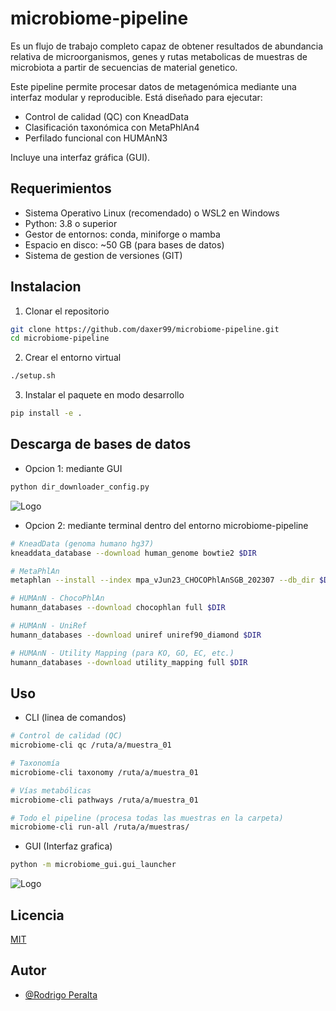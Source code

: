 
# microbiome-pipeline

Es un flujo de trabajo completo capaz de obtener resultados de abundancia relativa de microorganismos, genes y rutas metabolicas de muestras de microbiota a partir de secuencias de material genetico.

Este pipeline permite procesar datos de metagenómica mediante una interfaz modular y reproducible. Está diseñado para ejecutar:

- Control de calidad (QC) con KneadData
- Clasificación taxonómica con MetaPhlAn4
- Perfilado funcional con HUMAnN3

Incluye una interfaz gráfica (GUI).

## Requerimientos
- Sistema Operativo Linux (recomendado) o WSL2 en Windows
- Python: 3.8 o superior
- Gestor de entornos: conda, miniforge o mamba
- Espacio en disco: ~50 GB (para bases de datos)
- Sistema de gestion de versiones (GIT)

## Instalacion

1. Clonar el repositorio
```bash
git clone https://github.com/daxer99/microbiome-pipeline.git
cd microbiome-pipeline
```
2. Crear el entorno virtual
```bash
./setup.sh
```
3. Instalar el paquete en modo desarrollo
```bash
pip install -e .
```
## Descarga de bases de datos
- Opcion 1: mediante GUI 
```bash
python dir_downloader_config.py
```
![Logo](https://i.ibb.co/LdmN9rvZ/Screenshot-2025-09-04-21-31-44.png)

- Opcion 2: mediante terminal dentro del entorno microbiome-pipeline
```bash
# KneadData (genoma humano hg37)
kneaddata_database --download human_genome bowtie2 $DIR

# MetaPhlAn
metaphlan --install --index mpa_vJun23_CHOCOPhlAnSGB_202307 --db_dir $DIR

# HUMAnN - ChocoPhlAn
humann_databases --download chocophlan full $DIR

# HUMAnN - UniRef
humann_databases --download uniref uniref90_diamond $DIR

# HUMAnN - Utility Mapping (para KO, GO, EC, etc.)
humann_databases --download utility_mapping full $DIR
```
## Uso
- CLI (linea de comandos)

```bash
# Control de calidad (QC)
microbiome-cli qc /ruta/a/muestra_01

# Taxonomía
microbiome-cli taxonomy /ruta/a/muestra_01

# Vías metabólicas
microbiome-cli pathways /ruta/a/muestra_01

# Todo el pipeline (procesa todas las muestras en la carpeta)
microbiome-cli run-all /ruta/a/muestras/
```

- GUI (Interfaz grafica)
```bash
python -m microbiome_gui.gui_launcher
```
![Logo](https://i.ibb.co/gMChy8rt/Screenshot-2025-09-04-21-30-55.png)
## Licencia

[MIT](https://choosealicense.com/licenses/mit/)


## Autor

- [@Rodrigo Peralta](https://www.github.com/daxer99)

